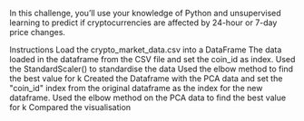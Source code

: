 In this challenge, you’ll use your knowledge of Python and unsupervised learning to predict if cryptocurrencies are affected by 24-hour or 7-day price changes.

Instructions Load the crypto_market_data.csv into a DataFrame
The data loaded in the dataframe from the CSV file and set the coin_id as index.
Used the StandardScaler() to standardise the data
Used the elbow method to find the best value for k
Created the Dataframe with the PCA data and set the "coin_id" index from the original dataframe as the index for the new dataframe.
Used the elbow method on the PCA data to find the best value for k 
Compared the visualisation